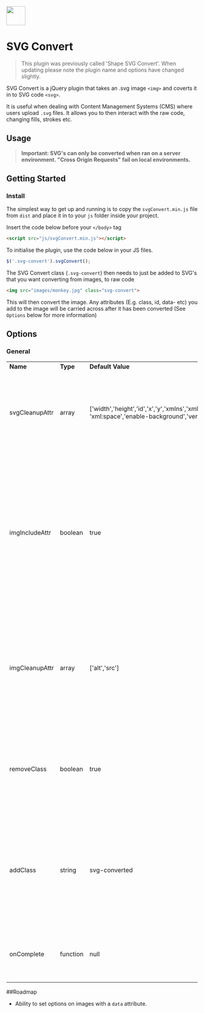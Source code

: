 <img src="https://raw.githubusercontent.com/madebyshape/svg-convert/master/screenshots/icon.png" width="50">

# SVG Convert

> This plugin was previously called 'Shape SVG Convert'. When updating please note the plugin name and options have changed slightly.

SVG Convert is a jQuery plugin that takes an .svg image `<img>` and coverts it in to SVG code `<svg>`. 

It is useful when dealing with Content Management Systems (CMS) where users upload `.svg` files. It allows you to then interact with the raw code, changing fills, strokes etc.

## Usage

> **Important: SVG's can only be converted when ran on a server environment. "Cross Origin Requests" fail on local environments.**

## Getting Started

### Install

The simplest way to get up and running is to copy the `svgConvert.min.js` file from `dist` and place it in to your `js` folder inside your project. 

Insert the code below before your `</body>` tag

```html
<script src="js/svgConvert.min.js"></script>
```

To initialise the plugin, use the code below in your JS files.

```javascript
$('.svg-convert').svgConvert();
```
The SVG Convert class (`.svg-convert`) then needs to just be added to SVG's that you want converting from images, to raw code

```html
<img src="images/monkey.jpg" class="svg-convert">
```

This will then convert the image. Any attributes (E.g. class, id, data- etc) you add to the image will be carried across after it has been converted (See `Options` below for more information)

## Options

### General

<table>
	<tr>
		<td><strong>Name</strong></td>
		<td><strong>Type</strong></td>
		<td><strong>Default Value</strong></td>
		<td><strong>Description</strong></td>
	</tr>
	<tr>
		<td>svgCleanupAttr</td>
		<td>array</td>
		<td>['width','height','id','x','y','xmlns','xmlns:a','xmlns:xlink',
		'xml:space','enable-background','version','style']</td>
		<td>When converting to `<svg>` the script removes any attributes on the `<svg>` set inside this variable. Use this to remove these attributes.</td>
	</tr>
	<tr>
		<td>imgIncludeAttr</td>
		<td>boolean</td>
		<td>true</td>
		<td>Any attributes (class, id, data-, width etc) you add to the `<img>` before it gets converted will be added to the `<svg>` after completion.</td>
	</tr>
	<tr>
		<td>imgCleanupAttr</td>
		<td>array</td>
		<td>['alt','src']</td>
		<td>If you don't want certain attributes from the `<img>` to be added on to the `<svg>` then add them in to the array</td>
	</tr>
	<tr>
		<td>removeClass</td>
		<td>boolean</td>
		<td>true</td>
		<td>Removes the selector class from the `<svg>` after it's been converted. In the example above, this would remove `svg-convert` from the `class=""` attribute</td>
	</tr>
	<tr>
		<td>addClass</td>
		<td>string</td>
		<td>svg-converted</td>
		<td>After the `<img>` has been converted you can optionally add a class to the `<svg>`</td>
	</tr>
	<tr>
		<td>onComplete</td>
		<td>function</td>
		<td>null</td>
		<td>Callback that is called when all SVG's have been converted</td>
	</tr>
</table>


##Roadmap
- Ability to set options on images with a `data` attribute.